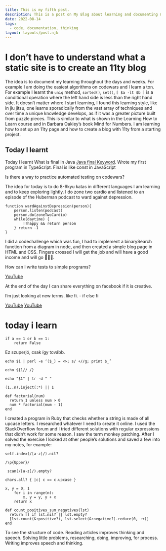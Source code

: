 ```yaml
---
title: This is my fifth post.
description: This is a post on My Blog about learning and documenting my code learning journey😉.
date: 2022-08-14
tags:
  - code, documentation, thinking
layout: layouts/post.njk
---
```

# I don’t have to understand what a static site is to create an 11ty blog
The idea is to document my learning throughout the days and weeks. For example I am doing the easiest algorithms on codewars and I learn a ton. For example I learnt the `uniq` method, `sorted()`, `set()`, `[ $a -lt $b ]` is a conditional operation where the left hand side is less than the right hand side. It doesn’t matter where I start learning, I found this learning style, like in jiu jitsu, one learns sporadically from the vast array of techniques and over time a unique knowledge develops, as if it was a greater picture built from puzzle pieces. This is similar to what is shown in the Learning How to Learn course and in Barbara Oakley’s book Mind for Numbers. I am learning how to set up an 11ty page and how to create a blog with 11ty from a starting project.

## Today I learnt

Today I learnt
What is final in Java [Java final Keyword](https://www.w3schools.com/java/ref_keyword_final.asp). Wrote my first program in TypeScript. Final is like const in JavaScript

Is there a way to practice automated testing on codewars?

The idea for today is to do 8-6kyu katas in different languages I am learning and to keep exploring lightly. I do zone two cardio and listened to an episode of the Huberman podcast to ward against depression.

```
function wardAgainstDepression(person){
	person.listen(podcast)
	person.do(zoneTwoCardio)
	while(daytime) {
		!!happy && return person
	} return -1
}
```

I did a codechallenge which was fun, I had to implement a binarySearch function from a diagram in node, and then created a simple blog page in HTML and CSS. Fingers crossed I will get the job and will have a good income and will go 🏄🏻‍♂️.

How can I write tests to simple programs?

[YouTube](https://www.youtube.com/watch?v=V5AcjXPSX4Q)

At the end of the day I can share everything on facebook if it is creative.

I’m just looking at new terms. like fi. - if else fi

[YouTube](https://www.youtube.com/watch?v=philyDq8aaw)
[YouTube](https://www.youtube.com/watch?v=E4kc0Aby2vA)

# today i learn
```
if a == 1 or b == 1:
	return False
```

Ez szuperjó, csak így tovább.

`echo $1 | perl -e ‘($_) = <>; s/ +//g; print $_’`

`echo ${1// /}`

`echo "$1" | tr -d " "`

 `(1..n).inject(:*) || 1`

```
def factorial(num)
  return 1 unless num > 0
  num * factorial(num - 1)
end
```


I created a program in Ruby that checks whether a string is made of all upcase letters. I researched whatever I need to create it online. I used the StackOverflow forum and I tried different solutions with regular expressions that didn’t work for some reason. I saw the term monkey patching. After I solved the exercise I looked at other people’s solutions and saved a few into my notes, for example:

`self.index(/[a-z]/).nil?`

`/\p{Upper}/`

` scan(/[a-z]/).empty?`

`chars.all? { |c| c == c.upcase }`


```
x, y = 0, 1
    for i in range(n):
        x, y = y, y + x
    return x
```

```
def count_positives_sum_negatives(lst)
  return [] if lst.nil? || lst.empty?
  [lst.count(&:positive?), lst.select(&:negative?).reduce(0, :+)]
end
```

To see the structure of code. Reading articles improves thinking and speech. Solving little problems, researching, doing, improving, for process. Writing improves speech and thinking.